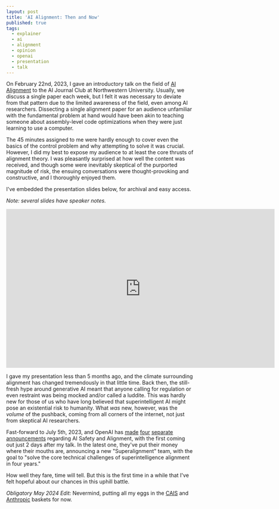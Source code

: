 ```yaml
---
layout: post
title: 'AI Alignment: Then and Now'
published: true
tags:
  - explainer
  - ai
  - alignment
  - opinion
  - openai
  - presentation
  - talk
---
```



On February 22nd, 2023, I gave an introductory talk on the field of [AI Alignment](https://en.wikipedia.org/wiki/AI_alignment) to the AI Journal Club at Northwestern University. Usually, we discuss a single paper each week, but I felt it was necessary to deviate from that pattern due to the limited awareness of the field, even among AI researchers. Dissecting a single alignment paper for an audience unfamiliar with the fundamental problem at hand would have been akin to teaching someone about assembly-level code optimizations when they were just learning to use a computer.

The 45 minutes assigned to me were hardly enough to cover even the basics of the control problem and why attempting to solve it was crucial. However, I did my best to expose my audience to at least the core thrusts of alignment theory. I was pleasantly surprised at how well the content was received, and though some were inevitably skeptical of the purported magnitude of risk, the ensuing conversations were thought-provoking and constructive, and I thoroughly enjoyed them.

I've embedded the presentation slides below, for archival and easy access.

_Note: several slides have speaker notes._

<iframe src="https://docs.google.com/presentation/d/e/2PACX-1vSjmaqn_QKAhcRRS-rq-bR1X60KFfZuUTB7PPCoMRbX_A92LLc0LZoIC-Uj3yBKXmVr72K0v2_hdt2b/embed?start=false&loop=false&delayms=5000" frameborder="0" width="720" height="427" allowfullscreen="true" mozallowfullscreen="true" webkitallowfullscreen="true"></iframe>


I gave my presentation less than 5 months ago, and the climate surrounding alignment has changed tremendously in that little time. Back then, the still-fresh hype around generative AI meant that anyone calling for regulation or even restraint was being mocked and/or called a luddite. This was hardly new for those of us who have long believed that superintelligent AI might pose an existential risk to humanity. What _was_ new, however, was the _volume_ of the pushback, coming from all corners of the internet, not just from skeptical AI researchers.

Fast-forward to July 5th, 2023, and OpenAI has [<u>made</u>](https://openai.com/blog/planning-for-agi-and-beyond) [<u>four</u>](https://openai.com/blog/our-approach-to-ai-safety) [<u>separate</u>](https://openai.com/blog/governance-of-superintelligence) [<u>announcements</u>](https://openai.com/blog/introducing-superalignment) regarding AI Safety and Alignment, with the first coming out just 2 days after my talk. In the latest one, they've put their money where their mouths are, announcing a new "Superalignment" team, with the goal to "solve the core technical challenges of superintelligence alignment in four years."

How well they fare, time will tell. But this is the first time in a while that I've felt hopeful about our chances in this uphill battle.

_Obligatory May 2024 Edit:_ Nevermind, putting all my eggs in the [CAIS](https://www.safe.ai/work) and [Anthropic](https://www.anthropic.com/news/mapping-mind-language-model "Mapping the Mind of a Large Language Model") baskets for now.
